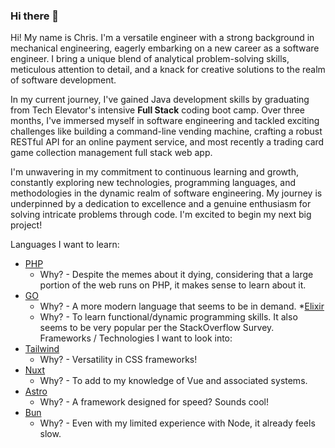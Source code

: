 ### Hi there 👋

<!--
**Chris-D-G/Chris-D-G** is a ✨ _special_ ✨ repository because its `README.md` (this file) appears on your GitHub profile.

Here are some ideas to get you started:

- 🔭 I’m currently working on ...
- 🌱 I’m currently learning ...
- 👯 I’m looking to collaborate on ...
- 🤔 I’m looking for help with ...
- 💬 Ask me about ...
- 📫 How to reach me: ...
- 😄 Pronouns: ...
- ⚡ Fun fact: ...
-->
Hi! My name is Chris. I'm a versatile engineer with a strong background in mechanical engineering, eagerly embarking on a new career as a software engineer. I bring a unique blend of analytical problem-solving skills, meticulous attention to detail, and a knack for creative solutions to the realm of software development. 

In my current journey, I've gained Java development skills by graduating from Tech Elevator's intensive <strong>Full Stack</strong> coding boot camp. Over three months, I've immersed myself in software engineering and tackled exciting challenges like building a command-line vending machine, crafting a robust RESTful API for an online payment service, and most recently a trading card game collection management full stack web app.

I'm unwavering in my commitment to continuous learning and growth, constantly exploring new technologies, programming languages, and methodologies in the dynamic realm of software engineering. My journey is underpinned by a dedication to excellence and a genuine enthusiasm for solving intricate problems through code. I'm excited to begin my next big project!

Languages I want to learn: 
* [PHP](https://www.php.net/)
    * Why? - Despite the memes about it dying, considering that a large portion of the web runs on PHP, it makes sense to learn about it.
* [GO](https://go.dev/)
    * Why? - A more modern language that seems to be in demand.
*[Elixir](https://elixir-lang.org/)
   * Why? - To learn functional/dynamic programming skills. It also seems to be very popular per the StackOverflow Survey.
Frameworks / Technologies I want to look into: 
* [Tailwind](https://tailwindcss.com/)
    * Why? - Versatility in CSS frameworks!
* [Nuxt](https://nuxt.com/)
    * Why? - To add to my knowledge of Vue and associated systems.
* [Astro](https://astro.build/)
    * Why? - A framework designed for speed? Sounds cool!
* [Bun](https://bun.sh/)
    * Why? - Even with my limited experience with Node, it already feels slow. 


